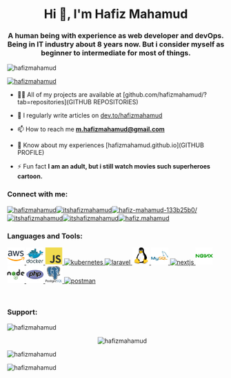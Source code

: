 <h1  align="center">Hi 👋, I'm Hafiz Mahamud</h1>

<h3  align="center">A human being with experience as web developer and devOps. Being in IT industry about 8 years now. But i consider myself as beginner to intermediate for most of things.</h3>

  

<p  align="left">  <img  src="https://komarev.com/ghpvc/?username=hafizmahamud&label=Profile%20views&color=ff0000&style=flat"  alt="hafizmahamud"  />  </p>

  

<p  align="left">  <a  href="https://twitter.com/itshafizmahamud"  target="blank"><img  src="https://img.shields.io/twitter/follow/itshafizmahamud?logo=twitter&style=for-the-badge"  alt="hafizmahamud"  /></a>  </p>

  

- 👨‍💻 All of my projects are available at [github.com/hafizmahamud/?tab=repositories](GITHUB REPOSITORIES)

  

- 📝 I regularly write articles on [dev.to/hafizmahamud](DEV.TO)

  

- 📫 How to reach me **m.hafizmahamud@gmail.com**

  

- 📄 Know about my experiences [hafizmahamud.github.io](GITHUB PROFILE)

  

- ⚡ Fun fact **I am an adult, but i still watch movies such superheroes cartoon.**

  

<h3  align="left">Connect with me:</h3>
<p  align="left">
<a  href="https://dev.to/hafizmahamud"  target="blank"><img  align="center"  src="https://raw.githubusercontent.com/rahuldkjain/github-profile-readme-generator/master/src/images/icons/Social/devto.svg"  alt="hafizmahamud"  height="30"  width="40"  /></a><a  href="https://twitter.com/itshafizmahamud"  target="blank"><img  align="center"  src="https://raw.githubusercontent.com/rahuldkjain/github-profile-readme-generator/master/src/images/icons/Social/twitter.svg"  alt="itshafizmahamud"  height="30"  width="40"  /></a><a  href="https://linkedin.com/in/hafiz-mahamud-133b25b0/"  target="blank"><img  align="center"  src="https://raw.githubusercontent.com/rahuldkjain/github-profile-readme-generator/master/src/images/icons/Social/linked-in-alt.svg"  alt="hafiz-mahamud-133b25b0/"  height="30"  width="40"  /></a><a  href="https://fb.com/itshafizmahamud"  target="blank"><img  align="center"  src="https://raw.githubusercontent.com/rahuldkjain/github-profile-readme-generator/master/src/images/icons/Social/facebook.svg"  alt="itshafizmahamud"  height="30"  width="40"  /></a><a  href="https://instagram.com/itshafizmahamud"  target="blank"><img  align="center"  src="https://raw.githubusercontent.com/rahuldkjain/github-profile-readme-generator/master/src/images/icons/Social/instagram.svg"  alt="itshafizmahamud"  height="30"  width="40"  /></a><a  href="https://www.behance.net/hafiz.mahamud"  target="blank"><img  align="center"  src="https://raw.githubusercontent.com/rahuldkjain/github-profile-readme-generator/master/src/images/icons/Social/behance.svg"  alt="hafiz.mahamud"  height="30"  width="40"  /></a>
</p>

<h3  align="left">Languages and Tools:</h3>
<p  align="left">  <a  href="https://aws.amazon.com"  target="_blank"  rel="noreferrer">  <img  src="https://raw.githubusercontent.com/devicons/devicon/master/icons/amazonwebservices/amazonwebservices-original-wordmark.svg"  alt="aws"  width="40"  height="40"/>  </a>  <a  href="https://www.docker.com/"  target="_blank"  rel="noreferrer">  <img  src="https://raw.githubusercontent.com/devicons/devicon/master/icons/docker/docker-original-wordmark.svg"  alt="docker"  width="40"  height="40"/>  </a>  <a  href="https://developer.mozilla.org/en-US/docs/Web/JavaScript"  target="_blank"  rel="noreferrer">  <img  src="https://raw.githubusercontent.com/devicons/devicon/master/icons/javascript/javascript-original.svg"  alt="javascript"  width="40"  height="40"/>  </a>  <a  href="https://kubernetes.io"  target="_blank"  rel="noreferrer">  <img  src="https://www.vectorlogo.zone/logos/kubernetes/kubernetes-icon.svg"  alt="kubernetes"  width="40"  height="40"/>  </a>  <a  href="https://laravel.com/"  target="_blank"  rel="noreferrer">  <img  src="https://www.svgrepo.com/show/353985/laravel.svg"  alt="laravel"  width="40"  height="40"/>  </a>  <a  href="https://www.linux.org/"  target="_blank"  rel="noreferrer">  <img  src="https://raw.githubusercontent.com/devicons/devicon/master/icons/linux/linux-original.svg"  alt="linux"  width="40"  height="40"/>  </a>  <a  href="https://www.mysql.com/"  target="_blank"  rel="noreferrer">  <img  src="https://raw.githubusercontent.com/devicons/devicon/master/icons/mysql/mysql-original-wordmark.svg"  alt="mysql"  width="40"  height="40"/>  </a>  <a  href="https://nextjs.org/"  target="_blank"  rel="noreferrer">  <img  src="https://cdn.worldvectorlogo.com/logos/nextjs-2.svg"  alt="nextjs"  width="40"  height="40"/>  </a>  <a  href="https://www.nginx.com"  target="_blank"  rel="noreferrer">  <img  src="https://raw.githubusercontent.com/devicons/devicon/master/icons/nginx/nginx-original.svg"  alt="nginx"  width="40"  height="40"/>  </a>  <a  href="https://nodejs.org"  target="_blank"  rel="noreferrer">  <img  src="https://raw.githubusercontent.com/devicons/devicon/master/icons/nodejs/nodejs-original-wordmark.svg"  alt="nodejs"  width="40"  height="40"/>  </a>  <a  href="https://www.php.net"  target="_blank"  rel="noreferrer">  <img  src="https://raw.githubusercontent.com/devicons/devicon/master/icons/php/php-original.svg"  alt="php"  width="40"  height="40"/>  </a>  <a  href="https://www.postgresql.org"  target="_blank"  rel="noreferrer">  <img  src="https://raw.githubusercontent.com/devicons/devicon/master/icons/postgresql/postgresql-original-wordmark.svg"  alt="postgresql"  width="40"  height="40"/>  </a>  <a  href="https://postman.com"  target="_blank"  rel="noreferrer">  <img  src="https://www.vectorlogo.zone/logos/getpostman/getpostman-icon.svg"  alt="postman"  width="40"  height="40"/>  </a>

</p>

<br  />

<h3  align="left">Support:</h3>
<p><a  href="https://www.buymeacoffee.com/hafizmahamud">  <img  align="left"  src="https://cdn.buymeacoffee.com/buttons/v2/default-yellow.png"  height="50"  width="210"  alt="hafizmahamud"  /></a></p><br />
<p><img  align="left"  src="https://github-readme-streak-stats.herokuapp.com/?user=hafizmahamud&theme=dark"  alt="hafizmahamud"  /></p>
<br />
<p><img  align="left"  src="https://github-readme-stats.vercel.app/api/top-langs?username=hafizmahamud&show_icons=true&locale=en&layout=compact"  alt="hafizmahamud"  /></p>
<br  />
<p><img  align="left"  src="https://github-readme-stats.vercel.app/api?username=hafizmahamud&show_icons=true&locale=en"  alt="hafizmahamud"  /></p>
<br  />




